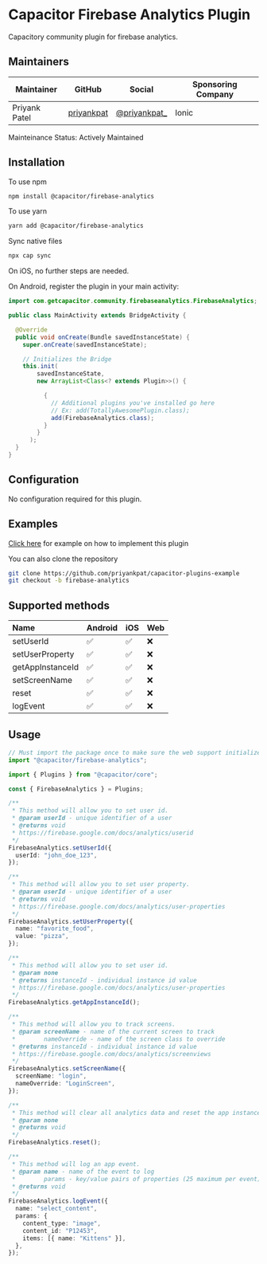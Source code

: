 # Capacitor Firebase Analytics Plugin

Capacitory community plugin for firebase analytics.

## Maintainers

| Maintainer    | GitHub                                      | Social                                           | Sponsoring Company |
| ------------- | ------------------------------------------- | ------------------------------------------------ | ------------------ |
| Priyank Patel | [priyankpat](https://github.com/priyankpat) | [@priyankpat\_](https://twitter.com/priyankpat_) | Ionic              |

Mainteinance Status: Actively Maintained

## Installation

To use npm

```bash
npm install @capacitor/firebase-analytics
```

To use yarn

```bash
yarn add @capacitor/firebase-analytics
```

Sync native files

```bash
npx cap sync
```

On iOS, no further steps are needed.

On Android, register the plugin in your main activity:

```java
import com.getcapacitor.community.firebaseanalytics.FirebaseAnalytics;

public class MainActivity extends BridgeActivity {

  @Override
  public void onCreate(Bundle savedInstanceState) {
    super.onCreate(savedInstanceState);

    // Initializes the Bridge
    this.init(
        savedInstanceState,
        new ArrayList<Class<? extends Plugin>>() {

          {
            // Additional plugins you've installed go here
            // Ex: add(TotallyAwesomePlugin.class);
            add(FirebaseAnalytics.class);
          }
        }
      );
  }
}
```

## Configuration

No configuration required for this plugin.

## Examples

[Click here](https://github.com/priyankpat/capacitor-plugins-example/tree/firebase-analytics) for example on how to implement this plugin

You can also clone the repository

```bash
git clone https://github.com/priyankpat/capacitor-plugins-example
git checkout -b firebase-analytics
```

## Supported methods

| Name             | Android | iOS | Web |
| :--------------- | :------ | :-- | :-- |
| setUserId        | ✅      | ✅  | ❌  |
| setUserProperty  | ✅      | ✅  | ❌  |
| getAppInstanceId | ✅      | ✅  | ❌  |
| setScreenName    | ✅      | ✅  | ❌  |
| reset            | ✅      | ✅  | ❌  |
| logEvent         | ✅      | ✅  | ❌  |

## Usage

```typescript
// Must import the package once to make sure the web support initializes
import "@capacitor/firebase-analytics";

import { Plugins } from "@capacitor/core";

const { FirebaseAnalytics } = Plugins;

/**
 * This method will allow you to set user id.
 * @param userId - unique identifier of a user
 * @returns void
 * https://firebase.google.com/docs/analytics/userid
 */
FirebaseAnalytics.setUserId({
  userId: "john_doe_123",
});

/**
 * This method will allow you to set user property.
 * @param userId - unique identifier of a user
 * @returns void
 * https://firebase.google.com/docs/analytics/user-properties
 */
FirebaseAnalytics.setUserProperty({
  name: "favorite_food",
  value: "pizza",
});

/**
 * This method will allow you to set user id.
 * @param none
 * @returns instanceId - individual instance id value
 * https://firebase.google.com/docs/analytics/user-properties
 */
FirebaseAnalytics.getAppInstanceId();

/**
 * This method will allow you to track screens.
 * @param screenName - name of the current screen to track
 *        nameOverride - name of the screen class to override
 * @returns instanceId - individual instance id value
 * https://firebase.google.com/docs/analytics/screenviews
 */
FirebaseAnalytics.setScreenName({
  screenName: "login",
  nameOverride: "LoginScreen",
});

/**
 * This method will clear all analytics data and reset the app instance id.
 * @param none
 * @returns void
 */
FirebaseAnalytics.reset();

/**
 * This method will log an app event.
 * @param name - name of the event to log
 *        params - key/value pairs of properties (25 maximum per event)
 * @returns void
 */
FirebaseAnalytics.logEvent({
  name: "select_content",
  params: {
    content_type: "image",
    content_id: "P12453",
    items: [{ name: "Kittens" }],
  },
});
```
